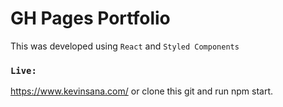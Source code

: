 # GH Pages Portfolio

This was developed using `React` and `Styled Components`


### `Live:`

https://www.kevinsana.com/
or clone this git and run npm start.
